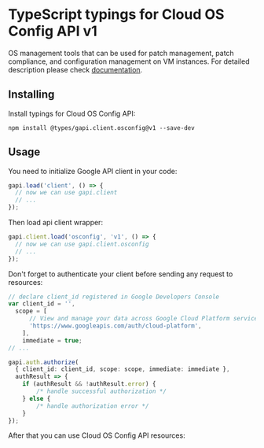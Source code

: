 # TypeScript typings for Cloud OS Config API v1

OS management tools that can be used for patch management, patch compliance, and configuration management on VM instances.
For detailed description please check [documentation](https://cloud.google.com/).

## Installing

Install typings for Cloud OS Config API:

```
npm install @types/gapi.client.osconfig@v1 --save-dev
```

## Usage

You need to initialize Google API client in your code:

```typescript
gapi.load('client', () => {
  // now we can use gapi.client
  // ...
});
```

Then load api client wrapper:

```typescript
gapi.client.load('osconfig', 'v1', () => {
  // now we can use gapi.client.osconfig
  // ...
});
```

Don't forget to authenticate your client before sending any request to resources:

```typescript
// declare client_id registered in Google Developers Console
var client_id = '',
  scope = [ 
      // View and manage your data across Google Cloud Platform services
      'https://www.googleapis.com/auth/cloud-platform',
    ],
    immediate = true;
// ...

gapi.auth.authorize(
  { client_id: client_id, scope: scope, immediate: immediate },
  authResult => {
    if (authResult && !authResult.error) {
        /* handle successful authorization */
    } else {
        /* handle authorization error */
    }
});
```

After that you can use Cloud OS Config API resources:

```typescript
```
